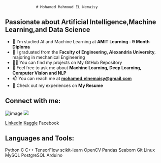                   # Mohamed Mahmoud EL Nemaisy
## Passionate about Artificial Intelligence,Machine Learning,and Data Science

- 🔭 I'm studied AI and Machine Learning at **AMIT Learning - 9 Month Diploma**
- 📝 I graduated from the **Faculty of Engineering, Alexandria University**, majoring in mechanical Engineering
- 👨‍💻 You can find my projects on My GitHub Repository
- 💬 Feel free to ask me about **Machine Learning, Deep Learning, Computer Vision and NLP**
- 📫 You can reach me at **[mohamed.elnemaisy@gmail.com](mohamed.elnemaisy@gmail.com)**
- 📄 Check out my experiences on **My Resume**
  
## Connect with me:

![image]({https://img.shields.io/badge/LinkedIn-0077B5?style=for-the-badge&logo=linkedin&logoColor=white}) <img src="{https://img.shields.io/badge/Kaggle-20BEFF?style=for-the-badge&logo=Kaggle&logoColor=white}" />

[LinkedIn](https://www.linkedin.com/in/mohamed-el-nemaisy-00715919a/) [Kaggle](https://www.kaggle.com/mohamedelnemaisy/competitions) Facebook

## Languages and Tools:

Python C C++ TensorFlow scikit-learn OpenCV Pandas Seaborn Git Linux MySQL PostgreSQL Arduino
